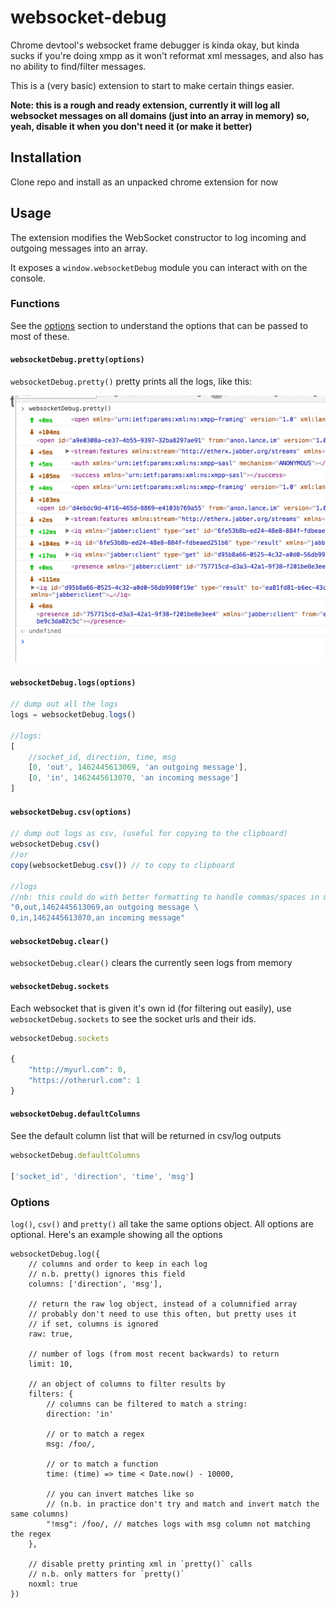 # websocket-debug

Chrome devtool's websocket frame debugger is kinda okay, but kinda sucks if you're doing xmpp as it won't reformat xml messages, and also has no ability to find/filter messages.

This is a (very basic) extension to start to make certain things easier.

**Note: this is a rough and ready extension, currently it will log all websocket messages on all domains (just into an array in memory) so, yeah, disable it when you don't need it (or make it better)**

## Installation

Clone repo and install as an unpacked chrome extension for now


## Usage

The extension modifies the WebSocket constructor to log incoming and outgoing messages into an array.

It exposes a `window.websocketDebug` module you can interact with on the console.


### Functions

See the [options](#options) section to understand the options that can be passed to most of these.

#### `websocketDebug.pretty(options)`

`websocketDebug.pretty()` pretty prints all the logs, like this:

![screenshot](./screenshot.png)

#### `websocketDebug.logs(options)`

```javascript
// dump out all the logs
logs = websocketDebug.logs()

//logs:
[
    //socket_id, direction, time, msg
    [0, 'out', 1462445613069, 'an outgoing message'],
    [0, 'in', 1462445613070, 'an incoming message']
]
```

#### `websocketDebug.csv(options)`


```javascript
// dump out logs as csv, (useful for copying to the clipboard)
websocketDebug.csv()
//or
copy(websocketDebug.csv()) // to copy to clipboard

//logs
//nb: this could do with better formatting to handle commas/spaces in messages tbh
"0,out,1462445613069,an outgoing message \
0,in,1462445613070,an incoming message"
```

#### `websocketDebug.clear()`

`websocketDebug.clear()` clears the currently seen logs from memory

#### `websocketDebug.sockets`

Each websocket that is given it's own id (for filtering out easily), use `websocketDebug.sockets` to see the socket urls and their ids.

```javascript
websocketDebug.sockets

{
    "http://myurl.com": 0,
    "https://otherurl.com": 1
}
```

#### `websocketDebug.defaultColumns`

See the default column list that will be returned in csv/log outputs

```javascript
websocketDebug.defaultColumns

['socket_id', 'direction', 'time', 'msg']
```

### Options

`log()`, `csv()` and `pretty()` all take the same options object. All options are optional. Here's an example showing all the options

```
websocketDebug.log({
    // columns and order to keep in each log
    // n.b. pretty() ignores this field
    columns: ['direction', 'msg'],

    // return the raw log object, instead of a columnified array
    // probably don't need to use this often, but pretty uses it
    // if set, columns is ignored
    raw: true,

    // number of logs (from most recent backwards) to return
    limit: 10,

    // an object of columns to filter results by
    filters: {
        // columns can be filtered to match a string:
        direction: 'in'

        // or to match a regex
        msg: /foo/,

        // or to match a function
        time: (time) => time < Date.now() - 10000,

        // you can invert matches like so
        // (n.b. in practice don't try and match and invert match the same columns)
        "!msg": /foo/, // matches logs with msg column not matching the regex
    },

    // disable pretty printing xml in `pretty()` calls
    // n.b. only matters for `pretty()`
    noxml: true
})
```
